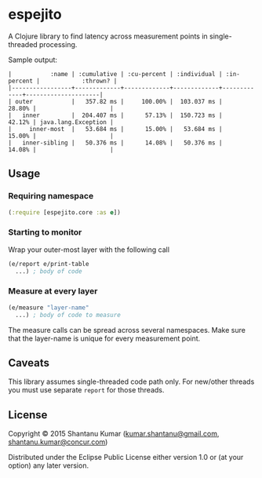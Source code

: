 # espejito

A Clojure library to find latency across measurement points in single-threaded processing.

Sample output:

```
|           :name | :cumulative | :cu-percent | :individual | :in-percent |            :thrown? |
|-----------------+-------------+-------------+-------------+-------------+---------------------|
| outer           |   357.82 ms |     100.00% |  103.037 ms |      28.80% |                     |
|   inner         |  204.407 ms |      57.13% |  150.723 ms |      42.12% | java.lang.Exception |
|     inner-most  |   53.684 ms |      15.00% |   53.684 ms |      15.00% |                     |
|   inner-sibling |   50.376 ms |      14.08% |   50.376 ms |      14.08% |                     |
```

## Usage

### Requiring namespace
```clojure
(:require [espejito.core :as e])
```

### Starting to monitor

Wrap your outer-most layer with the following call

```clojure
(e/report e/print-table
  ...) ; body of code
```

### Measure at every layer

```clojure
(e/measure "layer-name"
  ...) ; body of code to measure
```

The measure calls can be spread across several namespaces. Make sure that the layer-name is unique for every
measurement point.

## Caveats

This library assumes single-threaded code path only. For new/other threads you must use separate `report` for those
threads.

## License

Copyright © 2015 Shantanu Kumar (kumar.shantanu@gmail.com, shantanu.kumar@concur.com)

Distributed under the Eclipse Public License either version 1.0 or (at
your option) any later version.
